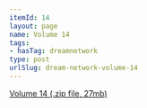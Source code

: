 ```yaml
---
itemId: 14
layout: page
name: Volume 14
tags:
- hasTag: dreamnetwork
type: post
urlSlug: dream-network-volume-14
---
```

<a href="files/Volume_14.zip" download>Volume 14 (.zip file, 27mb)</a>